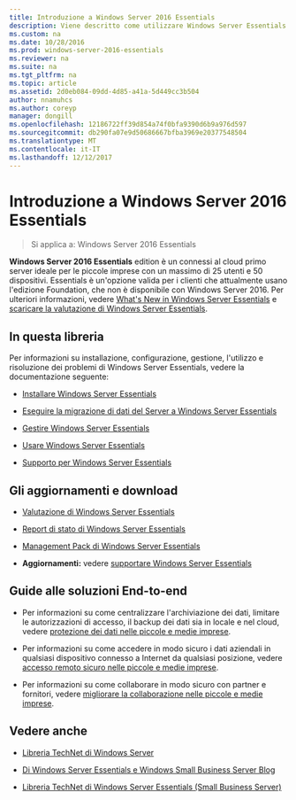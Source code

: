 ```yaml
---
title: Introduzione a Windows Server 2016 Essentials
description: Viene descritto come utilizzare Windows Server Essentials
ms.custom: na
ms.date: 10/28/2016
ms.prod: windows-server-2016-essentials
ms.reviewer: na
ms.suite: na
ms.tgt_pltfrm: na
ms.topic: article
ms.assetid: 2d0eb084-09dd-4d85-a41a-5d449cc3b504
author: nnamuhcs
ms.author: coreyp
manager: dongill
ms.openlocfilehash: 12186722ff39d854a74f0bfa9390d6b9a976d597
ms.sourcegitcommit: db290fa07e9d50686667bfba3969e20377548504
ms.translationtype: MT
ms.contentlocale: it-IT
ms.lasthandoff: 12/12/2017
---
```

# <a name="get-started-with-windows-server-2016-essentials"></a>Introduzione a Windows Server 2016 Essentials 

>Si applica a: Windows Server 2016 Essentials

**Windows Server 2016 Essentials** edition è un connessi al cloud primo server ideale per le piccole imprese con un massimo di 25 utenti e 50 dispositivi. Essentials è un'opzione valida per i clienti che attualmente usano l'edizione Foundation, che non è disponibile con Windows Server 2016. Per ulteriori informazioni, vedere [What's New in Windows Server Essentials](what-s-new.md) e [scaricare la valutazione di Windows Server Essentials](https://technet.microsoft.com/evalcenter/dn205288.aspx?wt.mc_id=TEC_144_1_7). 
  
## <a name="in-this-library"></a>In questa libreria  
 Per informazioni su installazione, configurazione, gestione, l'utilizzo e risoluzione dei problemi di Windows Server Essentials, vedere la documentazione seguente:  
  

-   [Installare Windows Server Essentials](../install/Install-Windows-Server-Essentials.md)   
  
-   [Eseguire la migrazione di dati del Server a Windows Server Essentials](../migrate/Migrate-Server-Data-to-Windows-Server-Essentials.md)  
  
-   [Gestire Windows Server Essentials](../manage/Manage-Windows-Server-Essentials.md)  
  
-   [Usare Windows Server Essentials](../use/Use-Windows-Server-Essentials.md)  
  
-   [Supporto per Windows Server Essentials](../support/Support-Windows-Server-Essentials.md)  
  
## <a name="updates-and-downloads"></a>Gli aggiornamenti e download  
  
-   [Valutazione di Windows Server Essentials](https://technet.microsoft.com/evalcenter/dn205288.aspx?wt.mc_id=TEC_144_1_7)  
  
-   [Report di stato di Windows Server Essentials](https://www.microsoft.com/download/details.aspx?id=35565)  
  
-   [Management Pack di Windows Server Essentials](https://www.microsoft.com/download/details.aspx?id=35560)  
 
  
-   **Aggiornamenti:** vedere [supportare Windows Server Essentials](../support/Support-Windows-Server-Essentials.md)  
  
## <a name="end-to-end-solution-guides"></a>Guide alle soluzioni End-to-end  
  
-    Per informazioni su come centralizzare l'archiviazione dei dati, limitare le autorizzazioni di accesso, il backup dei dati sia in locale e nel cloud, vedere [protezione dei dati nelle piccole e medie imprese](https://technet.microsoft.com/library/dn582043.aspx).  
  
-    Per informazioni su come accedere in modo sicuro i dati aziendali in qualsiasi dispositivo connesso a Internet da qualsiasi posizione, vedere [accesso remoto sicuro nelle piccole e medie imprese](https://technet.microsoft.com/library/dn629457.aspx).  
  
-    Per informazioni su come collaborare in modo sicuro con partner e fornitori, vedere [migliorare la collaborazione nelle piccole e medie imprese](https://technet.microsoft.com/library/dn747893.aspx).  
  
## <a name="see-also"></a>Vedere anche  
  
-   [Libreria TechNet di Windows Server](https://technet.microsoft.com/library/bb625087.aspx)  
  
-   [Di Windows Server Essentials e Windows Small Business Server Blog](http://blogs.technet.com/b/sbs/)  
  
-   [Libreria TechNet di Windows Server Essentials (Small Business Server)](https://technet.microsoft.com/library/cc514417.aspx)

